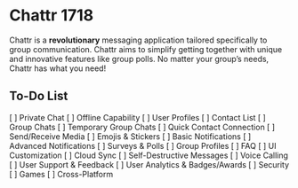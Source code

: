 # Chattr 1718

Chattr is a **revolutionary** messaging application tailored specifically to group communication. Chattr aims to simplify getting together with unique and innovative features like group polls. No matter your group’s needs, Chattr has what you need!


## To-Do List
[ ] Private Chat
[ ] Offline Capability
[ ] User Profiles
[ ] Contact List
[ ] Group Chats
[ ] Temporary Group Chats
[ ] Quick Contact Connection
[ ] Send/Receive Media
[ ] Emojis & Stickers
[ ] Basic Notifications
[ ] Advanced Notifications
[ ] Surveys & Polls
[ ] Group Profiles
[ ] FAQ
[ ] UI Customization
[ ] Cloud Sync
[ ] Self-Destructive Messages
[ ] Voice Calling
[ ] User Support & Feedback
[ ] User Analytics & Badges/Awards
[ ] Security
[ ] Games
[ ] Cross-Platform
